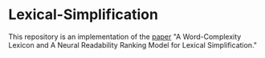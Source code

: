 # Lexical-Simplification
This repository is an implementation of the [paper](https://mounicam.github.io/WC_Lexicon_NRR.pdf) "A Word-Complexity Lexicon and A Neural Readability Ranking Model for Lexical Simplification." 
